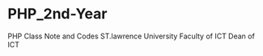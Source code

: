 PHP_2nd-Year
============

PHP Class Note and Codes
ST.lawrence University 
Faculty of ICT 
Dean of ICT 
